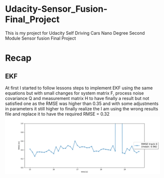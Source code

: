 # Udacity-Sensor_Fusion-Final_Project
This is my project for Udacity Self Driving Cars Nano Degree Second Module Sensor fusion Final Project

# Recap
## EKF
At first I started to follow lessons steps to implement EKF using the same equations but with small changes for system matrix F, process noise covariance Q and measurement matrix H to have finally a result but not satisfied one as the RMSE was higher than 0.35 and with some adjustments in parameters it still higher to finally realize the I am using the wrong results file and replace it to have the required RMSE = 0.32
<img src='1_EKF Outpuut/EKF_using old results.png'/>
